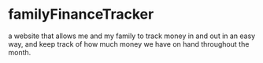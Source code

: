# familyFinanceTracker
a website that allows me and my family to track money in and out in an easy way, and keep track of how much money we have on hand throughout the month.
